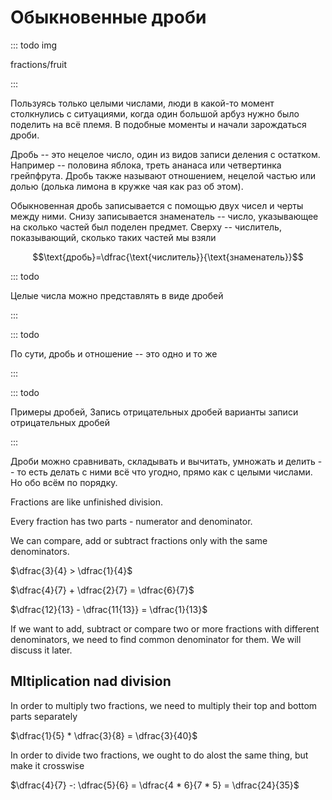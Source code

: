 # Обыкновенные дроби

::: todo img

fractions/fruit

:::

Пользуясь только целыми числами, люди в какой-то момент столкнулись с ситуациями, когда один большой арбуз нужно было поделить на всё племя. В подобные моменты и начали зарождаться дроби.

Дробь -- это нецелое число, один из видов записи деления с остатком. Например -- половина яблока, треть ананаса или четвертинка грейпфрута. Дробь также называют отношением, нецелой частью или долью (долька лимона в кружке чая как раз об этом).

Обыкновенная дробь записывается с помощью двух чисел и черты между ними. Снизу записывается знаменатель -- число, указывающее на сколько частей был поделен предмет. Сверху -- числитель, показывающий, сколько таких частей мы взяли

$$\text{дробь}=\dfrac{\text{числитель}}{\text{знаменатель}}$$

::: todo

Целые числа можно представлять в виде дробей

:::

::: todo

По сути, дробь и отношение -- это одно и то же

:::

::: todo

Примеры дробей, Запись отрицательных дробей варианты записи отрицательных дробей

:::

Дроби можно сравнивать, складывать и вычитать, умножать и делить -- то есть делать с ними всё что угодно, прямо как с целыми числами. Но обо всём по порядку.

Fractions are like unfinished division.

Every fraction has two parts - numerator and denominator.

We can compare, add or subtract fractions only with the same denominators.

$\dfrac{3}{4} > \dfrac{1}{4}$

$\dfrac{4}{7} + \dfrac{2}{7} = \dfrac{6}{7}$

$\dfrac{12}{13} - \dfrac{11{13}} = \dfrac{1}{13}$

If we want to add, subtract or compare two or more fractions with different denominators, we need to find common denominator for them. We will discuss it later.

## Mltiplication nad division

In order to multiply two fractions, we need to multiply their top and bottom parts separately

$\dfrac{1}{5} * \dfrac{3}{8} = \dfrac{3}{40}$

In order to divide two fractions, we ought to do alost the same thing, but make it crosswise

$\dfrac{4}{7} -: \dfrac{5}{6} = \dfrac{4 * 6}{7 * 5} = \dfrac{24}{35}$
